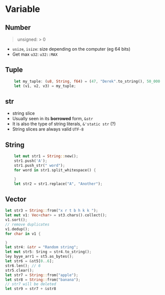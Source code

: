 # Variable

## Number

> unsigned: > 0

- `usize`, `isize`: size depending on the computer (eg 64 bits)
- Get max `u32`: `u32::MAX`

## Tuple

```rust
    let my_tuple: (u8, String, f64) = (47, "Derek".to_string(), 50_000.00);
    let (v1, v2, v3) = my_tuple;
```

## str

- string slice
- Usually seen in its **borrowed** form, `&str`
- It is also the type of string literals, `&'static str` (?)
- String slices are always valid `UTF-8`

## String

```rust
    let mut str1 = String::new();
    str1.push('A');
    str1.push_str(" word");
    for word in str1.split_whitespace() {

    }
    let str2 = str1.replace("A", "Another");
```

## Vector

```rust
let str3 = String::from("x r t b h k k ");
let mut v1: Vec<char> = st3.chars().collect();
v1.sort();
// remove duplicates
v1.dedup();
for char in v1 {

}
let str4: &str = "Random string";
let mut str5: Sring = str4.to_string();
ley byye_arr1 = st5.as_bytes();
let str6 = &st5[0..6];
str6.len(); // 6
str5.clear();
let str7 = String::from("apple");
let str8 = String::from("banana");
// str7 will be deleted
let str9 = str7 + &str8

```
